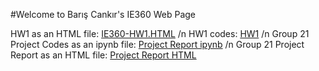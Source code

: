 #Welcome to Barış Cankır's IE360 Web Page

HW1 as an HTML file: [IE360-HW1.HTML](IE360-HW1.html) /n
HW1 codes: [HW1](HW1) /n
Group 21 Project Codes as an ipynb file: [Project Report ipynb](IE360_Group21_ProjectReport.ipynb) /n
Group 21 Project Report as an HTML file: [Project Report HTML](IE360_Group21_ProjectReport.html)
